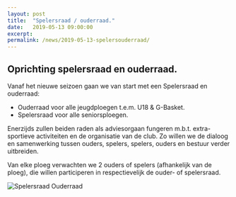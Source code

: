 ```yaml
---
layout: post
title:  "Spelersraad / ouderraad."
date:   2019-05-13 09:00:00
excerpt: 
permalink: /news/2019-05-13-spelersouderraad/
---
```


## Oprichting spelersraad en ouderraad.

Vanaf het nieuwe seizoen gaan we van start met een Spelersraad en ouderraad:
-	Ouderraad voor alle jeugdploegen t.e.m. U18 & G-Basket.
-	Spelersraad voor alle seniorsploegen.

Enerzijds zullen beiden raden als adviesorgaan fungeren m.b.t. extra-sportieve activiteiten en de organisatie van de club.
Zo willen we de dialoog en samenwerking tussen ouders, spelers, spelers, ouders en bestuur verder uitbreiden.

Van elke ploeg verwachten we 2 ouders of spelers (afhankelijk van de ploeg), die willen participeren in respectievelijk de ouder- of spelersraad. 

![Spelersraad Ouderraad](/news/img/spelersouderraad.jpg)
